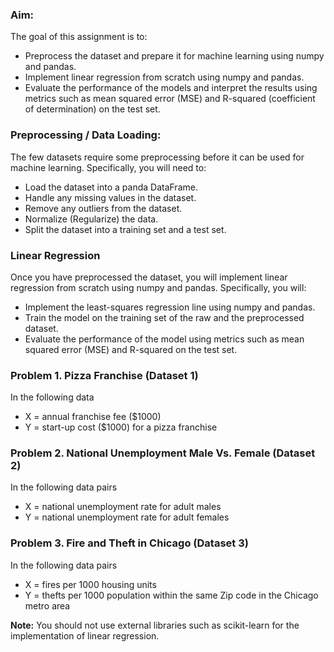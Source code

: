 ### Aim:
The goal of this assignment is to:
- Preprocess the dataset and prepare it for machine learning using numpy and pandas.
- Implement linear regression from scratch using numpy and pandas.
- Evaluate the performance of the models and interpret the results using metrics such as mean 
squared error (MSE) and R-squared (coefficient of determination) on the test set.

### Preprocessing / Data Loading:
The few datasets require some preprocessing before it can be used for machine learning. Specifically, 
you will need to:
- Load the dataset into a panda DataFrame.
- Handle any missing values in the dataset.
- Remove any outliers from the dataset.
- Normalize (Regularize) the data.
- Split the dataset into a training set and a test set.

### Linear Regression
Once you have preprocessed the dataset, you will implement linear regression from scratch using 
numpy and pandas. Specifically, you will:
- Implement the least-squares regression line using numpy and pandas.
- Train the model on the training set of the raw and the preprocessed dataset.
- Evaluate the performance of the model using metrics such as mean squared error (MSE) and  R-squared on the test set.

### Problem 1. Pizza Franchise (Dataset 1)
In the following data
- X = annual franchise fee (\$1000)
- Y = start-up cost (\$1000) for a pizza franchise

### Problem 2. National Unemployment Male Vs. Female (Dataset 2)
In the following data pairs
- X = national unemployment rate for adult males
- Y = national unemployment rate for adult females

### Problem 3. Fire and Theft in Chicago (Dataset 3)
In the following data pairs
- X = fires per 1000 housing units
- Y = thefts per 1000 population within the same Zip code in the Chicago metro area

__Note:__ You should not use external libraries such as scikit-learn for the implementation of linear regression.